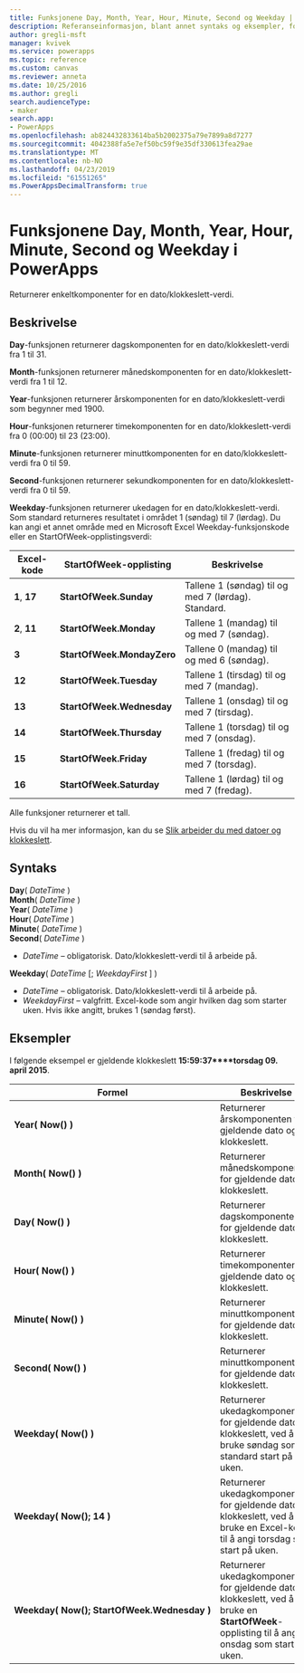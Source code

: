 ```yaml
---
title: Funksjonene Day, Month, Year, Hour, Minute, Second og Weekday | Microsoft Docs
description: Referanseinformasjon, blant annet syntaks og eksempler, for funksjonene Day, Month, Year, Hour, Minute, Second og Weekday i PowerApps
author: gregli-msft
manager: kvivek
ms.service: powerapps
ms.topic: reference
ms.custom: canvas
ms.reviewer: anneta
ms.date: 10/25/2016
ms.author: gregli
search.audienceType:
- maker
search.app:
- PowerApps
ms.openlocfilehash: ab824432833614ba5b2002375a79e7899a8d7277
ms.sourcegitcommit: 4042388fa5e7ef50bc59f9e35df330613fea29ae
ms.translationtype: MT
ms.contentlocale: nb-NO
ms.lasthandoff: 04/23/2019
ms.locfileid: "61551265"
ms.PowerAppsDecimalTransform: true
---
```

# <a name="day-month-year-hour-minute-second-and-weekday-functions-in-powerapps"></a>Funksjonene Day, Month, Year, Hour, Minute, Second og Weekday i PowerApps
Returnerer enkeltkomponenter for en dato/klokkeslett-verdi.

## <a name="description"></a>Beskrivelse
**Day**-funksjonen returnerer dagskomponenten for en dato/klokkeslett-verdi fra 1 til 31.

**Month**-funksjonen returnerer månedskomponenten for en dato/klokkeslett-verdi fra 1 til 12.

**Year**-funksjonen returnerer årskomponenten for en dato/klokkeslett-verdi som begynner med 1900.

**Hour**-funksjonen returnerer timekomponenten for en dato/klokkeslett-verdi fra 0 (00:00) til 23 (23:00).

**Minute**-funksjonen returnerer minuttkomponenten for en dato/klokkeslett-verdi fra 0 til 59.

**Second**-funksjonen returnerer sekundkomponenten for en dato/klokkeslett-verdi fra 0 til 59.

**Weekday**-funksjonen returnerer ukedagen for en dato/klokkeslett-verdi.  Som standard returneres resultatet i området 1 (søndag) til 7 (lørdag).  Du kan angi et annet område med en Microsoft Excel Weekday-funksjonskode eller en StartOfWeek-opplistingsverdi:

| Excel-kode | StartOfWeek-opplisting | Beskrivelse |
| --- | --- | --- |
| **1**, **17** |**StartOfWeek.Sunday** |Tallene 1 (søndag) til og med 7 (lørdag).  Standard. |
| **2**, **11** |**StartOfWeek.Monday** |Tallene 1 (mandag) til og med 7 (søndag). |
| **3** |**StartOfWeek.MondayZero** |Tallene 0 (mandag) til og med 6 (søndag). |
| **12** |**StartOfWeek.Tuesday** |Tallene 1 (tirsdag) til og med 7 (mandag). |
| **13** |**StartOfWeek.Wednesday** |Tallene 1 (onsdag) til og med 7 (tirsdag). |
| **14** |**StartOfWeek.Thursday** |Tallene 1 (torsdag) til og med 7 (onsdag). |
| **15** |**StartOfWeek.Friday** |Tallene 1 (fredag) til og med 7 (torsdag). |
| **16** |**StartOfWeek.Saturday** |Tallene 1 (lørdag) til og med 7 (fredag). |

Alle funksjoner returnerer et tall.

Hvis du vil ha mer informasjon, kan du se [Slik arbeider du med datoer og klokkeslett](../show-text-dates-times.md).

## <a name="syntax"></a>Syntaks
**Day**( *DateTime* )<br>**Month**( *DateTime* )<br>**Year**( *DateTime* )<br>**Hour**( *DateTime* )<br>**Minute**( *DateTime* )<br>**Second**( *DateTime* )

* *DateTime* – obligatorisk.  Dato/klokkeslett-verdi til å arbeide på.  

**Weekday**( *DateTime* [; *WeekdayFirst* ] )<br>

* *DateTime* – obligatorisk.  Dato/klokkeslett-verdi til å arbeide på. 
* *WeekdayFirst* – valgfritt.  Excel-kode som angir hvilken dag som starter uken.  Hvis ikke angitt, brukes 1 (søndag først).

## <a name="examples"></a>Eksempler
I følgende eksempel er gjeldende klokkeslett **15:59:37****torsdag 09. april 2015**.

| Formel | Beskrivelse | Resultat |
| --- | --- | --- |
| **Year(&nbsp;Now()&nbsp;)** |Returnerer årskomponenten for gjeldende dato og klokkeslett. |2015 |
| **Month(&nbsp;Now()&nbsp;)** |Returnerer månedskomponenten for gjeldende dato og klokkeslett. |4 |
| **Day(&nbsp;Now()&nbsp;)** |Returnerer dagskomponenten for gjeldende dato og klokkeslett. |9 |
| **Hour(&nbsp;Now()&nbsp;)** |Returnerer timekomponenten for gjeldende dato og klokkeslett. |15 |
| **Minute(&nbsp;Now()&nbsp;)** |Returnerer minuttkomponenten for gjeldende dato og klokkeslett. |59 |
| **Second(&nbsp;Now()&nbsp;)** |Returnerer minuttkomponenten for gjeldende dato og klokkeslett. |37 |
| **Weekday(&nbsp;Now()&nbsp;)** |Returnerer ukedagkomponenten for gjeldende dato og klokkeslett, ved å bruke søndag som standard start på uken. |5 |
| **Weekday(&nbsp;Now();&nbsp;14&nbsp;)** |Returnerer ukedagkomponenten for gjeldende dato og klokkeslett, ved å bruke en Excel-kode til å angi torsdag som start på uken. |1 |
| **Weekday(&nbsp;Now();&nbsp;StartOfWeek.Wednesday&nbsp;)** |Returnerer ukedagkomponenten for gjeldende dato og klokkeslett, ved å bruke en **StartOfWeek**-opplisting til å angi onsdag som start på uken. |2 |

